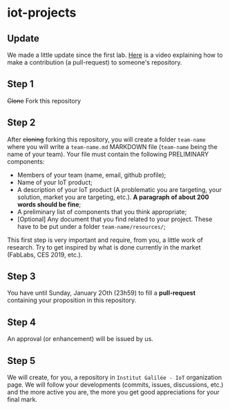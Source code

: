 # iot-projects

## Update
We made a little update since the first lab. [Here](https://www.youtube.com/watch?v=yr6IzOGoMsQ) is a video explaining how to make a contribution (a pull-request) to someone's repository.

## Step 1
<s>Clone</s> Fork this repository

## Step 2
After <s>cloning</s> forking this repository, you will create a folder `team-name` where you will write a `team-name.md` MARKDOWN file (`team-name` being the name of your team).
Your file must contain the following PRELIMINARY components:
* Members of your team (name, email, github profile);
* Name of your IoT product;
* A description of your IoT product (A problematic you are targeting, your solution, market you are targeting, etc.). **A paragraph of about 200 words should be fine**;
* A preliminary list of components that you think appropriate;
* [Optional] Any document that you find related to your project. These have to be put under a folder `team-name/resources/`;

This first step is very important and require, from you, a little work of research. Try to get inspired by what is done currently in the market (FabLabs, CES 2019, etc.).

## Step 3
You have until Sunday, January 2Oth (23h59) to fill a **pull-request** containing your proposition in this repository.

## Step 4
An approval (or enhancement) will be issued by us.

## Step 5
We will create, for you, a repository in `Institut Galilée - IoT` organization page.
We will follow your developments (commits, issues, discussions, etc.) and the more active you are, the more you get good appreciations for your final mark.
